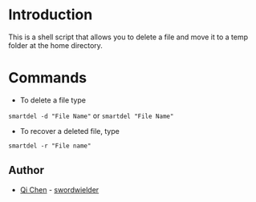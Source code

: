 # Introduction

This is a shell script that allows you to delete a file and move it to a temp folder at the home directory.

# Commands

* To delete a file type

```smartdel -d "File Name"```
or
```smartdel "File Name"```

* To recover a deleted file, type

```smartdel -r "File name"```

## Author

* [Qi Chen](https://www.linkedin.com/in/qifchen) - [swordwielder](https://github.com/swordwielder)
